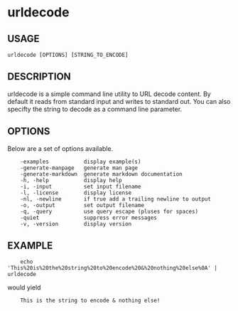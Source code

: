 
# urldecode

## USAGE

	urldecode [OPTIONS] [STRING_TO_ENCODE]

## DESCRIPTION

urldecode is a simple command line utility to URL decode content. By 
default it reads from standard input and writes to standard out. You 
can also specifty the string to decode as a command line parameter.


## OPTIONS

Below are a set of options available.

```
    -examples           display example(s)
    -generate-manpage   generate man page
    -generate-markdown  generate markdown documentation
    -h, -help           display help
    -i, -input          set input filename
    -l, -license        display license
    -nl, -newline       if true add a trailing newline to output
    -o, -output         set output filename
    -q, -query          use query escape (pluses for spaces)
    -quiet              suppress error messages
    -v, -version        display version
```


## EXAMPLE

```shell
    echo 'This%20is%20the%20string%20to%20encode%20&%20nothing%20else%0A' | urldecode
```

would yield

```
    This is the string to encode & nothing else!
```




